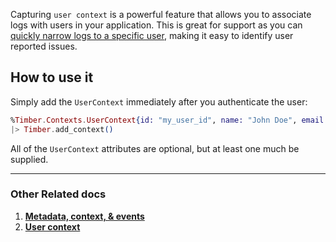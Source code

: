 Capturing `user context` is a powerful feature that allows you to associate logs with users in your application. This is great for support as you can [quickly narrow logs to a specific user](/docs/app/console/tail-a-user), making it easy to identify user reported issues.


## How to use it

Simply add the `UserContext` immediately after you authenticate the user:

```elixir
%Timber.Contexts.UserContext{id: "my_user_id", name: "John Doe", email: "john@doe.com"}
|> Timber.add_context()
```

All of the `UserContext` attributes are optional, but at least one much be supplied.

---

### Other Related docs

1. [**Metadata, context, & events**](/docs/concepts/metadata-context-and-events)
2. [**User context**](/docs/concepts/log-json-schema/contexts/user)
